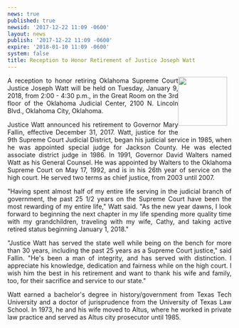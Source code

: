 ```yaml
---
news: true
published: true
newsid: '2017-12-22 11:09 -0600'
layout: news
publish: '2017-12-22 11:09 -0600'
expire: '2018-01-10 11:09 -0600'
system: false
title: Reception to Honor Retirement of Justice Joseph Watt
---
```

<div style="text-align: justify">
<img style="width: 110px; float: right; margin: 0 10px 10px 0;" src='http://www.oscn.net/images/news/justice-watt-to-retire.jpg' />A reception to honor retiring Oklahoma Supreme Court Justice Joseph Watt will be held on Tuesday, January 9, 2018,  from 2:00 - 4:30 p.m., in the Great Room on the 3rd floor of the Oklahoma Judicial Center, 2100 N. Lincoln Blvd., Oklahoma City, Oklahoma.

Justice Watt announced his retirement to Governor Mary Fallin, effective December 31, 2017.  Watt, justice for the 9th Supreme Court Judicial District, began his judicial service in 1985, when he was appointed special judge for Jackson County.  He was elected associate district judge in 1986.  In 1991, Governor David Walters named Watt as his General Counsel.  He was appointed by Walters to the Oklahoma Supreme Court on May 17, 1992, and is in his 26th year of service on the high court.  He served two terms as chief justice, from 2003 until 2007.

"Having spent almost half of my entire life serving in the judicial branch of government, the past 25 1/2 years on the Supreme Court have been the most rewarding of my entire life," Watt said. "As the new year dawns, I look forward to beginning the next chapter in my life spending more quality time with my grandchildren, traveling with my wife, Cathy, and taking active retired status beginning January 1, 2018."  

"Justice Watt has served the state well while being on the bench for more than 30 years, including the past 25 years as a Supreme Court justice," said Fallin. "He's been a man of integrity, and has served with distinction.  I appreciate his knowledge, dedication and fairness while on the high court.  I wish him the best in his retirement and want to thank his wife and family, too, for their sacrifice and service to our state."

Watt earned a bachelor's degree in history/government from Texas Tech University and a doctor of jurisprudence from the University of Texas Law School.  In 1973, he and his wife moved to Altus, where he worked in private law practice and served as Altus city prosecutor until 1985.
  </div>
